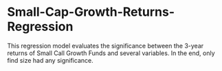 # Small-Cap-Growth-Returns-Regression
This regression model evaluates the significance between the 3-year returns of Small Call Growth Funds and several variables. In the end, only find size had any significance.
